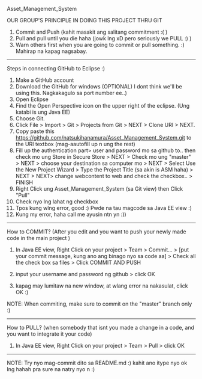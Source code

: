 Asset_Management_System


OUR GROUP'S PRINCIPLE IN DOING THIS PROJECT THRU GIT
1. Commit and Push (kahit masakit ang salitang commitment :( )   
2. Pull and pull until you die haha (jowk lng xD pero seriously we PULL :) )  
3. Warn others first when you are going to commit or pull something. :) Mahirap na kapag nagsabay.  

----------------------------------------------------------------------------------------------------
Steps in connecting GitHub to Eclipse :)  
1. Make a GitHub account  
2. Download the GitHub for windows (OPTIONAL) I dont think we'll be using this. Nagkakagulo sa port number ee..)  
3. Open Eclipse  
4. Find the Open Perspective icon on the upper right of the eclipse. (Ung katabi is ung Java EE)  
5. Choose Git.  
6. Click File > Import > Git > Projects from Git > NEXT > Clone URI > NEXT.  
7. Copy paste this https://github.com/natsukihanamura/Asset_Management_System.git to the URI textbox (mag-aautofill up n ung the rest)  
8. Fill up the authentication part> user and password mo sa github to.. then check mo ung Store in Secure Store > NEXT > Check mo ung "master" > NEXT > choose your destination sa computer mo > NEXT > Select Use the New Project Wizard > Type the Project Title (sa akin is  ASM haha) > NEXT > NEXT> change webcontent to web and check the checkbox.. > FINISH  
9. Right Click ung Asset_Management_System (sa Git view) then Click "Pull"  
10. Check nyo lng lahat ng checkbox  
11. Tpos kung wlng error, good :) Pwde na tau magcode sa Java EE view :)  
12. Kung my error, haha call me ayusin ntn yn :))   

-----------------------------------------------------------------------------------------------------------
How to COMMIT? (After you edit and you want to push your newly made code in the main project )  
1. In Java EE view, Right Click on your project > Team > Commit... > [put your commit message, kung ano ang binago nyo sa code aa] > Check all the check box sa files > Click COMMIT AND PUSH  

2. input your username and password ng github > click OK  

3. kapag may lumitaw na new window, at wlang error na nakasulat, click OK :)  

NOTE: When commiting, make sure to commit on the "master" branch only :)  

-----------------------------------------------------------------------------------------------------------
How to PULL? (when somebody that isnt you made a change in a code, and you want to integrate it your code)  
1. In Java EE view, Right Click on your project > Team > Pull > click OK   

-----------------------------------------------------------------------------------------------------------

NOTE: Try nyo mag-commit dito sa README.md :) kahit ano itype nyo ok lng hahah pra sure na natry nyo n :) 

